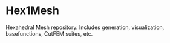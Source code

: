 # Hex1Mesh
Hexahedral Mesh repository. Includes generation, visualization, basefunctions, CutFEM suites, etc.
